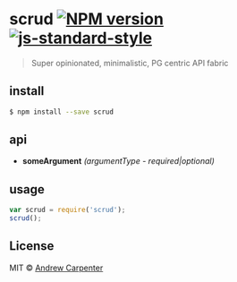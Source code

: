 # scrud [![NPM version](https://badge.fury.io/js/scrud.svg)](https://npmjs.org/package/scrud)   [![js-standard-style](https://img.shields.io/badge/code%20style-standard-brightgreen.svg?style=flat)](https://github.com/feross/standard)

> Super opinionated, minimalistic, PG centric API fabric

## install

```sh
$ npm install --save scrud
```

## api
- **someArgument** *(argumentType - required|optional)*

## usage

```js
var scrud = require('scrud');
scrud();
```

## License

MIT © [Andrew Carpenter](https://github.com/doesdev)

